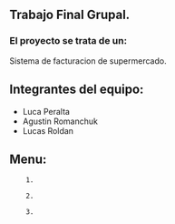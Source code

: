 ## Trabajo Final Grupal.

### El proyecto se trata de un:
Sistema de facturacion de supermercado.


## Integrantes del equipo:
- Luca Peralta
- Agustin Romanchuk
- Lucas Roldan

## Menu:
        1.      
    
        2.
    
        3. 
            
